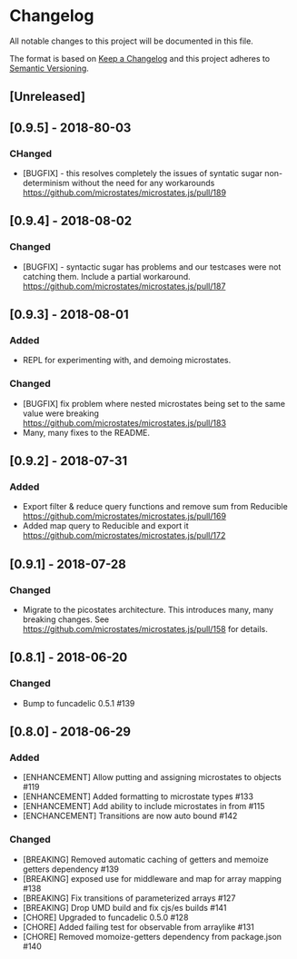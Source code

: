 # Changelog
All notable changes to this project will be documented in this file.

The format is based on [Keep a Changelog](http://keepachangelog.com/en/1.0.0/)
and this project adheres to [Semantic Versioning](http://semver.org/spec/v2.0.0.html).

## [Unreleased]

## [0.9.5] - 2018-80-03
### CHanged
- [BUGFIX] - this resolves completely the issues of syntatic sugar
  non-determinism without the need for any workarounds
  https://github.com/microstates/microstates.js/pull/189

## [0.9.4] - 2018-08-02
### Changed
- [BUGFIX] - syntactic sugar has problems and our testcases were not
  catching them. Include a partial
  workaround. https://github.com/microstates/microstates.js/pull/187

## [0.9.3] - 2018-08-01
### Added
- REPL for experimenting with, and demoing microstates.

### Changed
- [BUGFIX] fix problem where nested microstates being set to the same
  value were breaking https://github.com/microstates/microstates.js/pull/183
- Many, many fixes to the README.

## [0.9.2] - 2018-07-31
### Added
- Export filter & reduce query functions and remove sum from Reducible https://github.com/microstates/microstates.js/pull/169
- Added map query to Reducible and export it https://github.com/microstates/microstates.js/pull/172

## [0.9.1] - 2018-07-28
### Changed
- Migrate to the picostates architecture. This introduces many, many
  breaking changes. See
  https://github.com/microstates/microstates.js/pull/158 for details.

## [0.8.1] - 2018-06-20
### Changed
- Bump to funcadelic 0.5.1 #139

## [0.8.0] - 2018-06-29
### Added
- [ENHANCEMENT] Allow putting and assigning microstates to objects #119
- [ENHANCEMENT] Added formatting to microstate types #133
- [ENHANCEMENT] Add ability to include microstates in from #115
- [ENCHANCEMENT] Transitions are now auto bound #142

### Changed
- [BREAKING] Removed automatic caching of getters and memoize getters dependency #139
- [BREAKING] exposed use for middleware and map for array mapping #138
- [BREAKING] Fix transitions of parameterized arrays #127
- [BREAKING] Drop UMD build and fix cjs/es builds #141
- [CHORE] Upgraded to funcadelic 0.5.0 #128
- [CHORE] Added failing test for observable from arraylike #131
- [CHORE] Removed momoize-getters dependency from package.json #140
